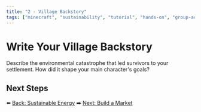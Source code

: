 ```yaml
---
title: "2 - Village Backstory"
tags: ["minecraft", "sustainability", "tutorial", "hands-on", "group-activity"]
---
```

# Write Your Village Backstory

Describe the environmental catastrophe that led survivors to your settlement. How did it shape your main character's goals?

## Next Steps

⬅️ [Back: Sustainable Energy](/sustainability_lab/Day-3/00_intro)
➡️ [Next: Build a Market](/sustainability_lab/Day-4/00_market)
